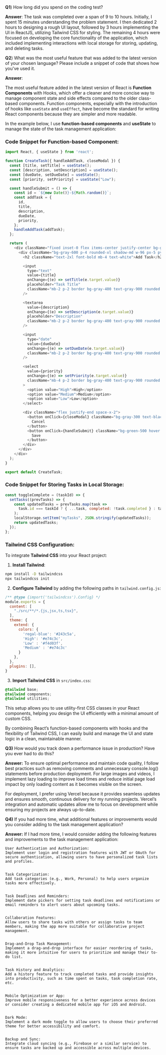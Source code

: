 **Q1**) How long did you spend on the coding test? 

**Answer**: The task was completed over a span of 9 to 10 hours. Initially, I spent 15 minutes understanding the problem statement. I then dedicated 2 hours to designing a rough UI layout, followed by 3 hours implementing the UI in ReactJS, utilizing Tailwind CSS for styling. The remaining 4 hours were focused on developing the core functionality of the application, which included implementing interactions with local storage for storing, updating, and deleting tasks.




**Q2**) What was the most useful feature that was added to the latest version of your chosen language? Please include a snippet of code that shows how you've used it.

**Answer**:

The most useful feature added in the latest version of React is **Function Components** with Hooks, which offer a cleaner and more concise way to manage component state and side effects compared to the older class-based components. Function components, especially with the introduction of hooks like `useState` and `useEffect`, have become the standard for writing React components because they are simpler and more readable.

In the example below, I use **function-based components** and **useState** to manage the state of the task management application:

### Code Snippet for Function-based Component:

```javascript
import React, { useState } from 'react';

function CreateTask({ handleAddTask, closeModal }) {
  const [title, setTitle] = useState();
  const [description, setDescription] = useState();
  const [dueDate, setDueDate] = useState();
  const [priority, setPriority] = useState("Low");

  const handleSubmit = () => {
    const id = `${new Date()}-${Math.random()}`;
    const addTask = {
      id,
      title,
      description,
      dueDate,
      priority,
    };
    handleAddTask(addTask);
  };

  return (
    <div className="fixed inset-0 flex items-center justify-center bg-gray-500 backdrop-blur-sm bg-opacity-70 rounded-xl">
      <div className="bg-gray-600 p-4 rounded-xl shadow-md w-96 px-5 py-7">
        <h2 className="text-2xl font-bold mb-4 text-white">Add Task</h2>

        <input
          type="text"
          value={title}
          onChange={(e) => setTitle(e.target.value)}
          placeholder="Task Title"
          className="mb-2 p-2 border bg-gray-400 text-gray-900 rounded w-full placeholder-gray-700"
        />

        <textarea
          value={description}
          onChange={(e) => setDescription(e.target.value)}
          placeholder="Description"
          className="mb-2 p-2 border bg-gray-400 text-gray-900 rounded w-full placeholder-gray-700"
        />

        <input
          type="date"
          value={dueDate}
          onChange={(e) => setDueDate(e.target.value)}
          className="mb-2 p-2 border bg-gray-400 text-gray-900 rounded w-full"
        />

        <select
          value={priority}
          onChange={(e) => setPriority(e.target.value)}
          className="mb-4 p-2 border bg-gray-400 text-gray-900 rounded w-full"
        >
          <option value="High">High</option>
          <option value="Medium">Medium</option>
          <option value="Low">Low</option>
        </select>

        <div className="flex justify-end space-x-2">
          <button onClick={closeModal} className="bg-gray-300 text-black px-4 py-2 rounded">
            Cancel
          </button>
          <button onClick={handleSubmit} className="bg-green-500 hover:bg-green-400 text-white px-4 py-2 rounded">
            Save
          </button>
        </div>
      </div>
    </div>
  );
}

export default CreateTask;
```

### Code Snippet for Storing Tasks in Local Storage:

```javascript
const toggleComplete = (taskId) => {
  setTasks((prevTasks) => {
    const updatedTasks = prevTasks.map(task =>
      task.id === taskId ? { ...task, completed: !task.completed } : task
    );
    localStorage.setItem("myTasks", JSON.stringify(updatedTasks));
    return updatedTasks;
  });
};
```

### Tailwind CSS Configuration:

To integrate **Tailwind CSS** into your React project:

1. **Install Tailwind**:

```bash
npm install -D tailwindcss
npx tailwindcss init
```

2. **Configure Tailwind** by adding the following paths in `tailwind.config.js`:

```javascript
/** @type {import('tailwindcss').Config} */
module.exports = {
  content: [
    "./src/**/*.{js,jsx,ts,tsx}",
  ],
  theme: {
    extend: {
      colors: {
        'regal-blue': '#243c5a',
        'High': '#e74c3c',
        'Low' : '#f4d03f',
        'Medium' : '#e74c3c'
      }
    },
  },
  plugins: [],
}
```

3. **Import Tailwind CSS** in `src/index.css`:

```css
@tailwind base;
@tailwind components;
@tailwind utilities;
```

This setup allows you to use utility-first CSS classes in your React components, helping you design the UI efficiently with a minimal amount of custom CSS.

By combining React’s function-based components with hooks and the flexibility of Tailwind CSS, I can easily build and manage the UI and state logic in a clean, maintainable manner.


**Q3)** How would you track down a performance issue in production? Have you ever had to do this?

**Answer:** To ensure optimal performance and maintain code quality, I follow best practices such as removing comments and unnecessary console.log() statements before production deployment. For large images and videos, I implement lazy loading to improve load times and reduce initial page load impact by only loading content as it becomes visible on the screen.

For deployment, I prefer using Vercel because it provides seamless updates and ensures smooth, continuous delivery for my running projects. Vercel’s integration and automatic updates allow me to focus on development while ensuring my projects are always up-to-date.



**Q4)** If you had more time, what additional features or improvements would you consider adding to the task management application?

**Answer:** If I had more time, I would consider adding the following features and improvements to the task management application:

    User Authentication and Authorization:
    Implement user login and registration features with JWT or OAuth for secure authentication, allowing users to have personalized task lists and profiles.


    Task Categorization:
    Add task categories (e.g., Work, Personal) to help users organize tasks more effectively.


    Task Deadlines and Reminders:
    Implement date pickers for setting task deadlines and notifications or email reminders to alert users about upcoming tasks.


    Collaboration Features:
    Allow users to share tasks with others or assign tasks to team members, making the app more suitable for collaborative project management.


    Drag-and-Drop Task Management:
    Implement a drag-and-drop interface for easier reordering of tasks, making it more intuitive for users to prioritize and manage their to-do list.


    Task History and Analytics:
    Add a history feature to track completed tasks and provide insights into productivity, such as time spent on tasks, task completion rate, etc.


    Mobile Optimization or App:
    Improve mobile responsiveness for a better experience across devices or consider creating a dedicated mobile app for iOS and Android.


    Dark Mode:
    Implement a dark mode toggle to allow users to choose their preferred theme for better accessibility and comfort.


    Backup and Sync:
    Integrate cloud syncing (e.g., Firebase or a similar service) to ensure tasks are backed up and accessible across multiple devices.